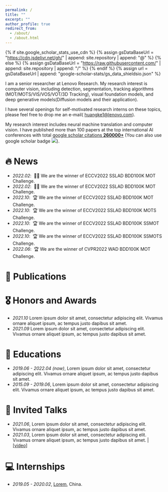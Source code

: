 ```yaml
---
permalink: /
title: ""
excerpt: ""
author_profile: true
redirect_from: 
  - /about/
  - /about.html
---
```


{% if site.google_scholar_stats_use_cdn %}
{% assign gsDataBaseUrl = "https://cdn.jsdelivr.net/gh/" | append: site.repository | append: "@" %}
{% else %}
{% assign gsDataBaseUrl = "https://raw.githubusercontent.com/" | append: site.repository | append: "/" %}
{% endif %}
{% assign url = gsDataBaseUrl | append: "google-scholar-stats/gs_data_shieldsio.json" %}

<span class='anchor' id='about-me'></span>

I am a senior researcher at Lenovo Research. My research interest is computer vision, including detection, segmentation, tracking algorithms (MOT/MOTS/VIS/VOS/VOT/3D Tracking), visual foundation models, and deep generative models(Diffusion models and their application).

I have several openings for self-motivated research interns on these topics, please feel free to drop me an e-mail( huangke1@lenovo.com).

My research interest includes neural machine translation and computer vision. I have published more than 100 papers at the top international AI conferences with total <a href='https://scholar.google.com/citations?user=DhtAFkwAAAAJ'>google scholar citations <strong><span id='total_cit'>260000+</span></strong></a> (You can also use google scholar badge <a href='https://scholar.google.com/citations?user=DhtAFkwAAAAJ'><img src="https://img.shields.io/endpoint?url={{ url | url_encode }}&logo=Google%20Scholar&labelColor=f6f6f6&color=9cf&style=flat&label=citations"></a>).


# 🔥 News
- *2022.02*: &nbsp;🎉🎉 We are the winner of ECCV2022 SSLAD BDD100K MOT Challenge.
- *2022.02*: &nbsp;🎉🎉 We are the winner of ECCV2022 SSLAD BDD100K MOT Challenge.  
- *2022.10*: &nbsp;🏆 We are the winner of ECCV2022 SSLAD BDD100K MOT Challenge.  
- *2022.10*: &nbsp;🏆 We are the winner of ECCV2022 SSLAD BDD100K MOTS Challenge.  
- *2022.10*: &nbsp;🏆 We are the winner of ECCV2022 SSLAD BDD100K SSMOT Challenge.   
- *2022.10*: &nbsp;🏆 We are the winner of ECCV2022 SSLAD BDD100K SSMOTS Challenge.  
- *2022.06*: &nbsp;🏆 We are the winner of CVPR2022 WAD BDD100K MOT Challenge. 

# 📝 Publications 


# 🎖 Honors and Awards
- *2021.10* Lorem ipsum dolor sit amet, consectetur adipiscing elit. Vivamus ornare aliquet ipsum, ac tempus justo dapibus sit amet. 
- *2021.09* Lorem ipsum dolor sit amet, consectetur adipiscing elit. Vivamus ornare aliquet ipsum, ac tempus justo dapibus sit amet. 

# 📖 Educations
- *2019.06 - 2022.04 (now)*, Lorem ipsum dolor sit amet, consectetur adipiscing elit. Vivamus ornare aliquet ipsum, ac tempus justo dapibus sit amet. 
- *2015.09 - 2019.06*, Lorem ipsum dolor sit amet, consectetur adipiscing elit. Vivamus ornare aliquet ipsum, ac tempus justo dapibus sit amet. 

# 💬 Invited Talks
- *2021.06*, Lorem ipsum dolor sit amet, consectetur adipiscing elit. Vivamus ornare aliquet ipsum, ac tempus justo dapibus sit amet. 
- *2021.03*, Lorem ipsum dolor sit amet, consectetur adipiscing elit. Vivamus ornare aliquet ipsum, ac tempus justo dapibus sit amet.  \| [\[video\]](https://github.com/)

# 💻 Internships
- *2019.05 - 2020.02*, [Lorem](https://github.com/), China.
